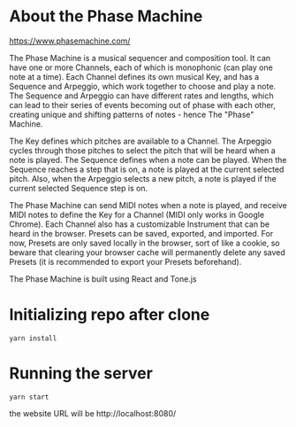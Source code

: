 # About the Phase Machine

https://www.phasemachine.com/

The Phase Machine is a musical sequencer and composition tool. It can have one or more Channels, each of which is monophonic (can play one note at a time). Each Channel defines its own musical Key, and has a Sequence and Arpeggio, which work together to choose and play a note. The Sequence and Arpeggio can have different rates and lengths, which can lead to their series of events becoming out of phase with each other, creating unique and shifting patterns of notes - hence The "Phase" Machine.
    
The Key defines which pitches are available to a Channel. The Arpeggio cycles through those pitches to select the pitch that will be heard when a note is played. The Sequence defines when a note can be played. When the Sequence reaches a step that is on, a note is played at the current selected pitch. Also, when the Arpeggio selects a new pitch, a note is played if the current selected Sequence step is on.
    
The Phase Machine can send MIDI notes when a note is played, and receive MIDI notes to define the Key for a Channel (MIDI only works in Google Chrome). Each Channel also has a customizable Instrument that can be heard in the browser. Presets can be saved, exported, and imported. For now, Presets are only saved locally in the browser, sort of like a cookie, so beware that clearing your browser cache will permanently delete any saved Presets (it is recommended to export your Presets beforehand).

The Phase Machine is built using React and Tone.js

# Initializing repo after clone

```
yarn install
```

# Running the server

```
yarn start
```
the website URL will be http://localhost:8080/
